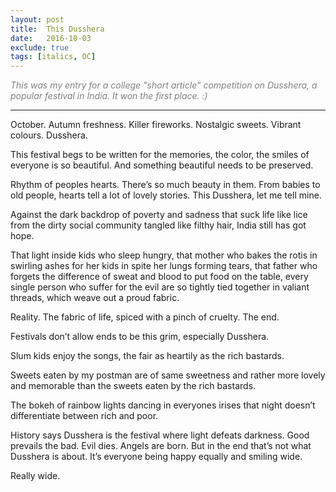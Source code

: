 ```yaml
---
layout: post
title:  This Dusshera
date:   2016-10-03
exclude: true
tags: [italics, OC]
---
```



<span style="color:grey;" ><i>This was my entry for a college "short article" competition on Dusshera, a popular festival in India. It won the first place. :)</i></span>

---

October. 
Autumn freshness. 
Killer fireworks. 
Nostalgic sweets. 
Vibrant colours. 
Dusshera. 

This festival begs to be written for the memories, the color, the smiles of everyone is so beautiful. And something beautiful needs to be preserved. 

Rhythm of peoples hearts. There’s so much beauty in them. From babies to old people, hearts tell a lot of lovely stories. This Dusshera, let me tell mine. 

Against the dark backdrop of poverty and sadness that suck life like lice from the dirty social community tangled like filthy hair, India still has got hope.

That light inside kids who sleep hungry, that mother who bakes the rotis in swirling ashes for her kids in spite her lungs forming tears, that father who forgets the difference of sweat and blood to put food on the table, every single person who suffer for the evil are so tightly tied together in valiant threads, which weave out a proud fabric. 

Reality. The fabric of life, spiced with a pinch of cruelty. 
The end. 

Festivals don’t allow ends to be this grim, especially Dusshera. 

Slum kids enjoy the songs, the fair as heartily as the rich bastards. 

Sweets eaten by my postman are of same sweetness and rather more lovely and memorable than the sweets eaten by the rich bastards. 

The bokeh of rainbow lights dancing in everyones irises that night doesn’t differentiate between rich and poor.

History says Dusshera is the festival where light defeats darkness. Good prevails the bad. Evil dies. Angels are born.
But in the end that’s not what Dusshera is about. It’s everyone being happy equally and smiling wide. 

Really wide. 

<br>





